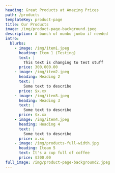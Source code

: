 ```yaml
---
heading: Great Products at Amazing Prices
path: /products
templateKey: product-page
title: Our Products
image: /img/product-page-background.jpeg
description: A bunch of munbo jumbo if needed
intro:
  blurbs:
    - image: /img/item1.jpeg
      heading: Item 1 (Testing)
      text: |
        This text is changing to test stuff
      price: 300,000.00
    - image: /img/item2.jpeg
      heading: Heading 2
      text: |
        Some text to describe
      price: $x.xx
    - image: /img/item3.jpeg
      heading: Heading 3
      text: |
        Some text to describe
      price: $x.xx
    - image: /img/item4.jpeg
      heading: Heading 4
      text: |
        Some text to describe
      price: x.xx
    - image: /img/products-full-width.jpg
      heading: Iteam 5
      text: It's a cup full of coffee
      price: $300.00
full_image: /img/product-page-background2.jpeg
---
```

